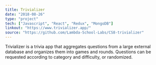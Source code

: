 ```yaml
---
title: Trivializer
date: "2018-08-26"
type: "project"
tech: ["Javascript", "React", "Redux", "MongoDB"]
linkout: "https://www.trivializer.app/"
source: "https://github.com/Lambda-School-Labs/CS8-trivializer"
---
```


Trivializer is a trivia app that aggregates
questions from a large external database and organizes them into games and rounds. Questions can be requested according to category and difficulty, or randomized.